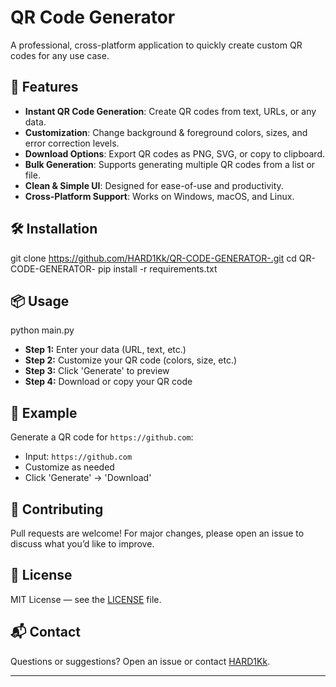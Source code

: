 
# QR Code Generator

A professional, cross-platform application to quickly create custom QR codes for any use case.

## 🚀 Features

- **Instant QR Code Generation**: Create QR codes from text, URLs, or any data.
- **Customization**: Change background & foreground colors, sizes, and error correction levels.
- **Download Options**: Export QR codes as PNG, SVG, or copy to clipboard.
- **Bulk Generation**: Supports generating multiple QR codes from a list or file.
- **Clean & Simple UI**: Designed for ease-of-use and productivity.
- **Cross-Platform Support**: Works on Windows, macOS, and Linux.

## 🛠️ Installation

git clone https://github.com/HARD1Kk/QR-CODE-GENERATOR-.git
cd QR-CODE-GENERATOR-
pip install -r requirements.txt



## 📦 Usage

python main.py


- **Step 1:** Enter your data (URL, text, etc.)
- **Step 2:** Customize your QR code (colors, size, etc.)
- **Step 3:** Click 'Generate' to preview
- **Step 4:** Download or copy your QR code

## 📝 Example

Generate a QR code for `https://github.com`:
- Input: `https://github.com`
- Customize as needed
- Click 'Generate' → 'Download'

## 🤝 Contributing

Pull requests are welcome! For major changes, please open an issue to discuss what you’d like to improve.

## 📄 License

MIT License — see the [LICENSE](LICENSE) file.

## 📬 Contact

Questions or suggestions? Open an issue or contact [HARD1Kk](https://github.com/HARD1Kk).

---

